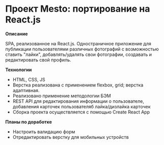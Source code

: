 # Проект Mesto: портирование на React.js

**Описание**

SPA, реализованное на React.js. Одностраничное приложение для публикации пользователями различных фотографий с возможностью ставить "лайки", добавлять/удалять свои фотографии, создавать и редактировать свой профиль.

**Технологии**

* HTML, CSS, JS
* Верстка реализована с применением flexbox, grid; верстка адаптивная.
* Реализовано применение методологии БЭМ
* REST API для редактирования информации о пользователе, добавления карточек пользователяб лайка/дизлайка карточек
* Сборка проекта осуществляется с помощью Create React App

**Планы по доработке**

* Настроить валидацию форм
* Отредактировать верстку для мобильных устройств
